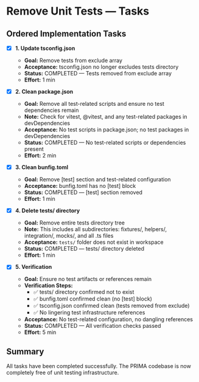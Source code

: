 # Remove Unit Tests — Tasks

## Ordered Implementation Tasks

- [x] **1. Update tsconfig.json**

  - **Goal:** Remove tests from exclude array
  - **Acceptance:** tsconfig.json no longer excludes tests directory
  - **Status:** COMPLETED — Tests removed from exclude array
  - **Effort:** 1 min

- [x] **2. Clean package.json**

  - **Goal:** Remove all test-related scripts and ensure no test dependencies remain
  - **Note:** Check for vitest, @vitest, and any test-related packages in devDependencies
  - **Acceptance:** No test scripts in package.json; no test packages in devDependencies
  - **Status:** COMPLETED — No test-related scripts or dependencies present
  - **Effort:** 2 min

- [x] **3. Clean bunfig.toml**

  - **Goal:** Remove [test] section and test-related configuration
  - **Acceptance:** bunfig.toml has no [test] block
  - **Status:** COMPLETED — [test] section removed
  - **Effort:** 1 min

- [x] **4. Delete tests/ directory**

  - **Goal:** Remove entire tests directory tree
  - **Note:** This includes all subdirectories: fixtures/, helpers/, integration/, mocks/, and all .ts files
  - **Acceptance:** `tests/` folder does not exist in workspace
  - **Status:** COMPLETED — tests/ directory deleted
  - **Effort:** 1 min

- [x] **5. Verification**
  - **Goal:** Ensure no test artifacts or references remain
  - **Verification Steps:**
    - ✅ tests/ directory confirmed not to exist
    - ✅ bunfig.toml confirmed clean (no [test] block)
    - ✅ tsconfig.json confirmed clean (tests removed from exclude)
    - ✅ No lingering test infrastructure references
  - **Acceptance:** No test-related configuration, no dangling references
  - **Status:** COMPLETED — All verification checks passed
  - **Effort:** 5 min

## Summary

All tasks have been completed successfully. The PRIMA codebase is now completely free of unit testing infrastructure.

